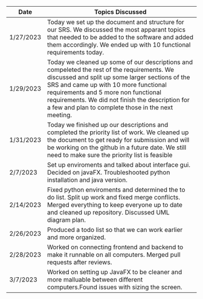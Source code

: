   <table>
    <thead>
      <tr>
        <th>Date</th>
        <th>Topics Discussed</th>
      </tr>
    </thead>
    <tbody>
        <tr>
            <td>1/27/2023</td>
            <td>Today we set up the document and structure for our SRS. We discussed the most apparant topics that needed to be added to the software and added them accordingly. We ended up with 10 functional requirements today.</td>
        </tr>
         <tr>
            <td>1/29/2023</td>
            <td>Today we cleaned up some of our descriptions and compeleted the rest of the requirements. We discussed and split up some larger sections of the SRS and came up with 10 more functional requirements and 5 more non functional requirements. We did not finish the description for a few and plan to complete those in the next meeting. </td>
        </tr>
         <tr>
            <td>1/31/2023</td>
            <td>Today we finished up our descriptions and completed the priority list of work. We cleaned up the document to get ready for submission and will be working on the github in a future date. We still need to make sure the priority list is feasible</td>
        </tr>
        <tr>
            <td>2/7/2023</td>
            <td>Set up enviroments and talked about interface gui. Decided on javaFX. Troubleshooted python installation and java version.</td>
        </tr>
         <tr>
            <td>2/14/2023</td>
            <td>Fixed python enviroments and determined the to do list. Split up work and fixed merge conflicts. Merged everything to keep everyone up to date and cleaned up repository. Discussed UML diagram plan.</td>
        </tr>
        <tr>
            <td>2/26/2023</td>
            <td>Produced a todo list so that we can work earlier and more organized.</td>
         </tr>
         <tr>
            <td>2/28/2023</td>
            <td>Worked on connecting frontend and backend to make it runnable on all computers. Merged pull requests after reviews.</td>
         </tr>
          <tr>
            <td>3/7/2023</td>
            <td>Worked on setting up JavaFX to be cleaner and more malluable between different computers.Found issues with sizing the screen.</td>
         </tr>
    </tbody>
  </table>
